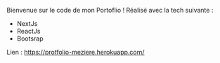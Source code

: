 Bienvenue sur le code de mon Portoflio !
Réalisé avec la tech suivante :

- NextJs
- ReactJs
- Bootsrap

Lien : https://protfolio-meziere.herokuapp.com/
